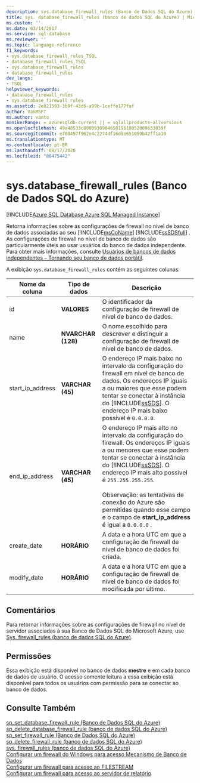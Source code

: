 ```yaml
---
description: sys.database_firewall_rules (Banco de Dados SQL do Azure)
title: sys. database_firewall_rules (banco de dados SQL do Azure) | Microsoft Docs
ms.custom: ''
ms.date: 03/14/2017
ms.service: sql-database
ms.reviewer: ''
ms.topic: language-reference
f1_keywords:
- sys.database_firewall_rules_TSQL
- database_firewall_rules_TSQL
- sys.database_firewall_rules
- database_firewall_rules
dev_langs:
- TSQL
helpviewer_keywords:
- database_firewall_rules
- sys.database_firewall_rules
ms.assetid: 2e821593-3b9f-43d6-a99b-1ceffe177faf
author: VanMSFT
ms.author: vanto
monikerRange: = azuresqldb-current || = sqlallproducts-allversions
ms.openlocfilehash: 49a48533c800093090465819610052009633839f
ms.sourcegitcommit: e700497f962e4c2274df16d9e651059b42ff1a10
ms.translationtype: MT
ms.contentlocale: pt-BR
ms.lasthandoff: 08/17/2020
ms.locfileid: "88475442"
---
```

# <a name="sysdatabase_firewall_rules-azure-sql-database"></a>sys.database_firewall_rules (Banco de Dados SQL do Azure)
[!INCLUDE[Azure SQL Database Azure SQL Managed Instance](../../includes/applies-to-version/asdb-asdbmi.md)]

  Retorna informações sobre as configurações de firewall no nível de banco de dados associadas ao seu [!INCLUDE[msCoName](../../includes/msconame-md.md)] [!INCLUDE[ssSDSfull](../../includes/sssdsfull-md.md)] . As configurações de firewall no nível de banco de dados são particularmente úteis ao usar usuários do banco de dados independente. Para obter mais informações, consulte [Usuários de bancos de dados independentes – Tornando seu banco de dados portátil](../../relational-databases/security/contained-database-users-making-your-database-portable.md).  
  
 A exibição `sys.database_firewall_rules` contém as seguintes colunas:  
  
|Nome da coluna|Tipo de dados|Descrição|  
|-----------------|---------------|-----------------|  
|id|**VALORES**|O identificador da configuração de firewall de nível de banco de dados.|  
|name|**NVARCHAR (128)**|O nome escolhido para descrever e distinguir a configuração de firewall de nível de banco de dados.|  
|start_ip_address|**VARCHAR (45)**|O endereço IP mais baixo no intervalo da configuração do firewall em nível de banco de dados. Os endereços IP iguais a ou maiores que esse podem tentar se conectar à instância do [!INCLUDE[ssSDS](../../includes/sssds-md.md)]. O endereço IP mais baixo possível é `0.0.0.0`.|  
|end_ip_address|**VARCHAR (45)**|O endereço IP mais alto no intervalo da configuração do firewall. Os endereços IP iguais a ou menores que esse podem tentar se conectar à instância do [!INCLUDE[ssSDS](../../includes/sssds-md.md)]. O endereço IP mais alto possível é `255.255.255.255`.<br /><br /> Observação: as tentativas de conexão do Azure são permitidas quando esse campo e o campo de **start_ip_address** é igual a `0.0.0.0` .|  
|create_date|**HORÁRIO**|A data e a hora UTC em que a configuração de firewall de nível de banco de dados foi criada.|  
|modify_date|**HORÁRIO**|A data e a hora UTC em que a configuração de firewall de nível de banco de dados foi modificada por último.|  
  
## <a name="remarks"></a>Comentários  
 Para retornar informações sobre as configurações de firewall no nível de servidor associadas à sua Banco de Dados SQL do Microsoft Azure, use [Sys. firewall_rules (banco de dados SQL do Azure)](../../relational-databases/system-catalog-views/sys-firewall-rules-azure-sql-database.md).  
  
## <a name="permissions"></a>Permissões  
 Essa exibição está disponível no banco de dados **mestre** e em cada banco de dados de usuário. O acesso somente leitura a essa exibição está disponível para todos os usuários com permissão para se conectar ao banco de dados.  
  
## <a name="see-also"></a>Consulte Também
[sp_set_database_firewall_rule &#40;Banco de Dados SQL do Azure&#41;](../../relational-databases/system-stored-procedures/sp-set-database-firewall-rule-azure-sql-database.md)  
[sp_delete_database_firewall_rule &#40;banco de dados SQL do Azure&#41;](../../relational-databases/system-stored-procedures/sp-delete-database-firewall-rule-azure-sql-database.md)  
[sp_set_firewall_rule &#40;Banco de Dados SQL do Azure&#41;](../../relational-databases/system-stored-procedures/sp-set-firewall-rule-azure-sql-database.md)  
[sp_delete_firewall_rule &#40;banco de dados SQL do Azure&#41;](../../relational-databases/system-stored-procedures/sp-delete-firewall-rule-azure-sql-database.md)   
[sys. firewall_rules &#40;banco de dados SQL do Azure&#41;](../../relational-databases/system-catalog-views/sys-firewall-rules-azure-sql-database.md)  
[Configurar um firewall do Windows para acesso Mecanismo de Banco de Dados](../../database-engine/configure-windows/configure-a-windows-firewall-for-database-engine-access.md)     
[Configurar um firewall para acesso ao FILESTREAM](../../relational-databases/blob/configure-a-firewall-for-filestream-access.md)  
[Configurar um firewall para acesso ao servidor de relatório](../../reporting-services/report-server/configure-a-firewall-for-report-server-access.md)  
